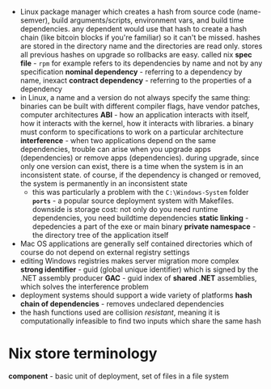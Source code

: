 - Linux package manager which creates a hash from source code (name-semver), build arguments/scripts, environment vars, and build time dependencies. any dependent would use that hash to create a hash chain (like bitcoin blocks if you're familiar) so it can't be missed. hashes are stored in the directory name and the directories are read only. stores all previous hashes on upgrade so rollbacks are easy. called nix
  **spec file** - `rpm` for example refers to its dependencies by name and not by any specification
  **nominal dependency** - referring to a dependency by name, inexact
  **contract dependency** - referring to the properties of a dependency
- in Linux, a name and a version do not always specify the same thing: binaries can be built with different compiler flags, have vendor patches, computer architectures
  **ABI** - how an application interacts with itself, how it interacts with the kernel, how it interacts with libraries. a binary must conform to specifications to work on a particular architecture
  **interference** - when two applications depend on the same dependencies, trouble can arise when you upgrade apps (dependencies) or remove apps (dependencies). during upgrade, since only one version can exist, there is a time when the system is in an inconsistent state. of course, if the dependency is changed or removed, the system is permanently in an inconsistent state
  - this was particularly a problem with the `C:\Windows-System` folder
    **`ports`** - a popular source deployment system with Makefiles. downside is storage cost: not only do you need runtime dependencies, you need buildtime dependencies
    **static linking** - depedencies a part of the exe or main binary
    **private namespace** - the directory tree of the application itself
- Mac OS applications are generally self contained directories which of course do not depend on external registry settings
- editing Windows registries makes server migration more complex
  **strong identifier** - guid (global unique identifier) which is signed by the .NET assembly producer
  **GAC** - guid index of **shared .NET** assemblies, which solves the interference problem
- deployment systems should support a wide variety of platforms
  **hash chain of dependencies** - removes undeclared dependencies
- the hash functions used are collision _resistant_, meaning it is computationally infeasible to find two inputs which share the same hash

# Nix store terminology

**component** - basic unit of deployment, set of files in a file system
